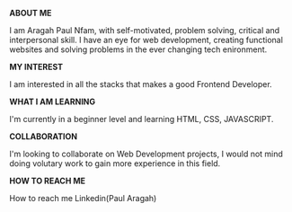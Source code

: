 
**ABOUT ME**

I am Aragah Paul Nfam,  with self-motivated,  problem solving, critical and interpersonal skill. I have an eye for web development,  creating functional websites and solving problems in  the ever changing tech enironment.

**MY INTEREST**

I am interested in all the stacks that makes a good Frontend Developer.

**WHAT I AM LEARNING**

I'm currently in a beginner level and learning HTML, CSS, JAVASCRIPT.

**COLLABORATION**

I'm looking to collaborate on Web Development projects, I would not mind doing volutary work to gain more experience in this field.

**HOW TO REACH ME**

How to reach me Linkedin(Paul Aragah)




<!---
Aragahpaul/Aragahpaul is a ✨ special ✨ repository because its `README.md` (this file) appears on your GitHub profile.
You can click the Preview link to take a look at your changes.
--->
